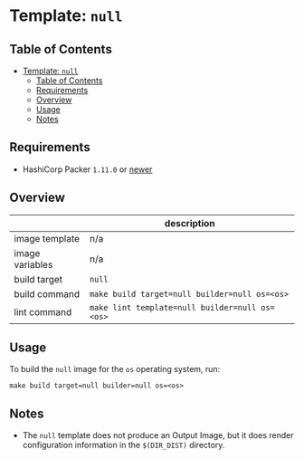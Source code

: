 # Template: `null`

## Table of Contents

<!-- TOC -->
* [Template: `null`](#template-null)
  * [Table of Contents](#table-of-contents)
  * [Requirements](#requirements)
  * [Overview](#overview)
  * [Usage](#usage)
  * [Notes](#notes)
<!-- TOC -->

## Requirements

- HashiCorp Packer `1.11.0` or [newer](https://developer.hashicorp.com/packer/downloads)

## Overview

|                 | description                                    |
|-----------------|------------------------------------------------|
| image template  | n/a                                            |
| image variables | n/a                                            |
| build target    | `null`                                         |
| build command   | `make build target=null builder=null os=<os>`  |
| lint command    | `make lint template=null builder=null os=<os>` |

## Usage

To build the `null` image for the `os` operating system, run:

```shell
make build target=null builder=null os=<os>
```

## Notes

* The `null` template does not produce an Output Image, but it does render configuration information in the `$(DIR_DIST)` directory.
